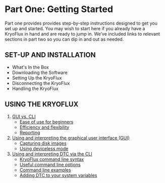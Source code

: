 # Part One: Getting Started

Part one provides provides step-by-step instructions designed to get you set up and started. You may wish to start here if you already have a KryoFlux in hand and are ready to jump in. We’ve included links to relevant sections in part two so you can dip in and out as needed.

## SET-UP AND INSTALLATION

* What's In the Box
* Downloading the Software 
* Setting Up the KryoFlux 
* Disconnecting the KryoFlux 
* Handling the KryoFlux 


## USING THE KRYOFLUX
1. [GUI vs. CLI](/01%20PART%20ONE%20Getting%20Started/02%20USING%20THE%20KRYOFLUX/readme.md)
	* [Ease of use for beginners](/01%20PART%20ONE%20Getting%20Started/02%20USING%20THE%20KRYOFLUX/readme.md#ease-of-use-for-beginners)
	* [Efficiency and flexibility](./02%20USING%20THE%20KRYOFLUX/readme.md#efficiency-and-flexibility)
	* [Reporting](./02%20USING%20THE%20KRYOFLUX/readme.md#reporting)
2. [Using and interpreting the graphical user interface (GUI)](./02%20USING%20THE%20KRYOFLUX/readme.md#using-and-interpreting-the-graphical-user-interface)
	* [Capturing disk images](./02%20USING%20THE%20KRYOFLUX/readme.md#capturing-disk-images)
	* [Using deviceless mode](./02%20USING%20THE%20KRYOFLUX/readme.md#using-deviceless-mode)
3.	[Using and interpreting DTC via the CLI](./02%20USING%20THE%20KRYOFLUX/readme.md#using-and-interpreting-dtc-via-the-cli)
	* [KryoFlux command line syntax](./02%20USING%20THE%20KRYOFLUX/readme.md#kryoflux-command-line-syntax)
	* [Useful command line options](./02%20USING%20THE%20KRYOFLUX/readme.md#useful-command-line-options)
	* [Command line examples](./02%20USING%20THE%20KRYOFLUX/readme.md#command-line-examples)
	* [Adding DTC to your system variables](./02%20USING%20THE%20KRYOFLUX/readme.md#adding-dtc-to-your-system-variables)
